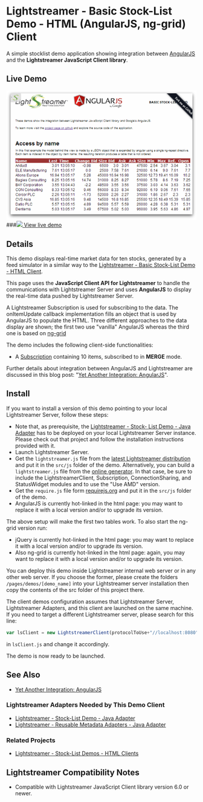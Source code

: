 # Lightstreamer - Basic Stock-List Demo - HTML (AngularJS, ng-grid) Client

<!-- START DESCRIPTION lightstreamer-example-stocklist-client-angular -->

A simple stocklist demo application showing integration between [AngularJS](http://angularjs.org/) and the <b>Lightstreamer JavaScript Client library</b>.

## Live Demo

[![screenshot](screen_angular_large.png)](http://demos.lightstreamer.com/AngularJSDemo)<br>
###[![](http://demos.lightstreamer.com/site/img/play.png) View live demo](http://demos.lightstreamer.com/AngularJSDemo)<br>

## Details

This demo displays real-time market data for ten stocks, generated by a feed simulator in a similar way to the [Lightstreamer - Basic Stock-List Demo - HTML Client](https://github.com/Lightstreamer/Lightstreamer-example-StockList-client-javascript#basic-stock-list-demo---html-client).<br>

This page uses the <b>JavaScript Client API for Lightstreamer</b> to handle the communications with Lightstreamer Server and uses <b>AngularJS</b> to display the real-time data pushed by Lightstreamer Server.

A Lightstreamer Subscription is used for subscribing to the data. The onItemUpdate callback implementation fills an object that is used by AngularJS to populate the HTML.
Three different approaches to the data display are shown; the first two use "vanilla" AngularJS whereas the third one is based on [ng-grid](http://angular-ui.github.io/ui-grid/)

The demo includes the following client-side functionalities:
* A [Subscription](http://www.lightstreamer.com/docs/client_javascript_uni_api/Subscription.html) containing 10 items, subscribed to in **MERGE** mode.

Further details about integration between AngularJS and Lightstreamer are discussed in this blog post: "[Yet Another Integration: AngularJS](http://blog.lightstreamer.com/2013/11/yet-another-integration-angularjs.html)".

<!-- END DESCRIPTION lightstreamer-example-stocklist-client-angular -->

## Install

If you want to install a version of this demo pointing to your local Lightstreamer Server, follow these steps:

* Note that, as prerequisite, the [Lightstreamer - Stock- List Demo - Java Adapter](https://github.com/Lightstreamer/Lightstreamer-example-Stocklist-adapter-java) has to be deployed on your local Lightstreamer Server instance. Please check out that project and follow the installation instructions provided with it.
* Launch Lightstreamer Server.
* Get the `lightstreamer.js` file from the [latest Lightstreamer distribution](http://www.lightstreamer.com/download) and put it in the `src/js` folder of the demo. Alternatively, you can build a `lightstreamer.js` file from the [online generator](http://www.lightstreamer.com/docs/client_javascript_tools/generator.html).
In that case, be sure to include the LightstreamerClient, Subscription, ConnectionSharing, and StatusWidget modules and to use the "Use AMD" version.
* Get the `require.js` file form [requirejs.org](http://requirejs.org/docs/download.html) and put it in the `src/js` folder of the demo.
* AngularJS is currently hot-linked in the html page: you may want to replace it with a local version and/or to upgrade its version.

The above setup will make the first two tables work. To also start the ng-grid version run:

* jQuery is currently hot-linked in the html page: you may want to replace it with a local version and/or to upgrade its version.
* Also ng-grid is currently hot-linked in the html page: again, you may want to replace it with a local version and/or to upgrade its version.

You can deploy this demo inside Lightstreamer internal web server or in any other web server.
If you choose the former, please create the folders `/pages/demos/[demo_name]` into your Lightstreamer server installation then copy the contents of the src folder of this project there.

The client demos configuration assumes that Lightstreamer Server, Lightstreamer Adapters, and this client are launched on the same machine. If you need to target a different Lightstreamer server, please search for this line:
```js
var lsClient = new LightstreamerClient(protocolToUse+"//localhost:8080","DEMO");
```
in `lsClient.js` and change it accordingly.

The demo is now ready to be launched.

## See Also

* [Yet Another Integration: AngularJS](http://blog.lightstreamer.com/2013/11/yet-another-integration-angularjs.html)

### Lightstreamer Adapters Needed by This Demo Client
<!-- START RELATED_ENTRIES -->

* [Lightstreamer - Stock-List Demo - Java Adapter](https://github.com/Lightstreamer/Lightstreamer-example-Stocklist-adapter-java)
* [Lightstreamer - Reusable Metadata Adapters - Java Adapter](https://github.com/Lightstreamer/Lightstreamer-example-ReusableMetadata-adapter-java)

<!-- END RELATED_ENTRIES -->

### Related Projects

* [Lightstreamer - Stock-List Demos - HTML Clients](https://github.com/Lightstreamer/Lightstreamer-example-Stocklist-client-javascript)

## Lightstreamer Compatibility Notes

- Compatible with Lightstreamer JavaScript Client library version 6.0 or newer.
